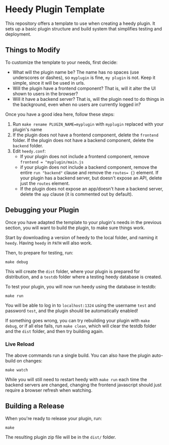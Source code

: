 # Heedy Plugin Template

This repository offers a template to use when creating a heedy plugin. It sets up a basic plugin structure and build system that simplifies testing and deployment.

## Things to Modify

To customize the template to your needs, first decide:

- What will the plugin name be? The name has no spaces (use underscores or dashes), so `myplugin` is fine, `my plugin` is not. Keep it simple, since it will be used in urls.
- Will the plugin have a frontend component? That is, will it alter the UI shown to users in the browser?
- Will it have a backend server? That is, will the plugin need to do things in the background, even when no users are currently logged in?

Once you have a good idea here, follow these steps:

1. Run `make rename PLUGIN_NAME=myplugin` with `myplugin` replaced with your plugin's name
1. If the plugin does not have a frontend component, delete the `frontend` folder. If the plugin does not have a backend component, delete the `backend` folder.
1. Edit `heedy.conf`:
   - If your plugin does not include a frontend component, remove `frontend = "myplugin/main.js`
   - if your plugin does not include a backend component, remove the entire `run "backend"` clause and remove the `routes= {}` element. If your plugin has a backend server, but doesn't expose an API, delete just the `routes` element.
   - If the plugin does not expose an app/doesn't have a backend server, delete the `app` clause (it is commented out by default).

## Debugging your Plugin

Once you have adapted the template to your plugin's needs in the previous section, you will want to build the plugin, to make sure things work.

Start by downloading a version of heedy to the local folder, and naming it `heedy`. Having `heedy` in `PATH` will also work.

Then, to prepare for testing, run:

```
make debug
```

This will create the `dist` folder, where your plugin is prepared for distribution, and a `testdb` folder where a testing heedy database is created.

To test your plugin, you will now run heedy using the database in testdb:

```
make run
```

You will be able to log in to `localhost:1324` using the username `test` and password `test`, and the plugin should be automatically enabled!

If something goes wrong, you can try rebuilding your plugin with `make debug`, or if all else fails, run `make clean`, which will clear the testdb folder and the `dist` folder, and then try building again.

### Live Reload

The above commands run a single build. You can also have the plugin auto-build on changes:

```
make watch
```

While you will still need to restart heedy with `make run` each time the backend servers are changed, changing the frontend javascript should just require a browser refresh when watching.

## Building a Release

When you're ready to release your plugin, run:

```
make
```

The resulting plugin zip file will be in the `dist/` folder.
